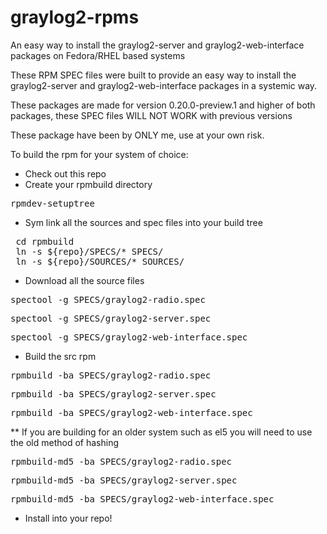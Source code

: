 graylog2-rpms
=============

An easy way to install the graylog2-server and graylog2-web-interface packages on Fedora/RHEL based systems

These RPM SPEC files were built to provide an easy way to install the graylog2-server and graylog2-web-interface
packages in a systemic way.

These packages are made for version 0.20.0-preview.1 and higher of both packages, these SPEC files WILL NOT WORK with previous versions

These package have been by ONLY me, use at your own risk.

To build the rpm for your system of choice:

* Check out this repo
* Create your rpmbuild directory
<pre>rpmdev-setuptree</pre>
* Sym link all the sources and spec files into your build tree
<pre>
 cd rpmbuild
 ln -s ${repo}/SPECS/* SPECS/
 ln -s ${repo}/SOURCES/* SOURCES/
</pre>
* Download all the source files
<pre>spectool -g SPECS/graylog2-radio.spec </pre>
<pre>spectool -g SPECS/graylog2-server.spec </pre>
<pre>spectool -g SPECS/graylog2-web-interface.spec </pre>
* Build the src rpm
<pre>rpmbuild -ba SPECS/graylog2-radio.spec </pre>
<pre>rpmbuild -ba SPECS/graylog2-server.spec </pre>
<pre>rpmbuild -ba SPECS/graylog2-web-interface.spec </pre>
** If you are building for an older system such as el5 you will need to use the old method of hashing
<pre>rpmbuild-md5 -ba SPECS/graylog2-radio.spec </pre>
<pre>rpmbuild-md5 -ba SPECS/graylog2-server.spec </pre>
<pre>rpmbuild-md5 -ba SPECS/graylog2-web-interface.spec </pre>
* Install into your repo!
